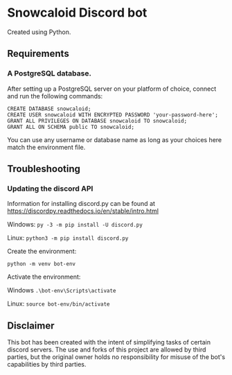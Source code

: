 # Snowcaloid Discord bot

Created using Python.

## Requirements

### A PostgreSQL database.

After setting up a PostgreSQL server on your platform of choice,
connect and run the following commands:

```postgresql
CREATE DATABASE snowcaloid;
CREATE USER snowcaloid WITH ENCRYPTED PASSWORD 'your-password-here';
GRANT ALL PRIVILEGES ON DATABASE snowcaloid TO snowcaloid;
GRANT ALL ON SCHEMA public TO snowcaloid;
```

You can use any username or database name as long as your
choices here match the environment file.

## Troubleshooting

### Updating the discord API

Information for installing discord.py can be found at <https://discordpy.readthedocs.io/en/stable/intro.html>

Windows: `py -3 -m pip install -U discord.py`

Linux: `python3 -m pip install discord.py`

Create the environment:

`python -m venv bot-env`

Activate the environment:

Windows `.\bot-env\Scripts\activate`

Linux: `source bot-env/bin/activate`

## Disclaimer

This bot has been created with the intent of simplifying tasks of certain discord servers. The use and forks of this project are allowed by third parties, but the original owner holds no responsibility for misuse of the bot's capabilities by third parties. 
